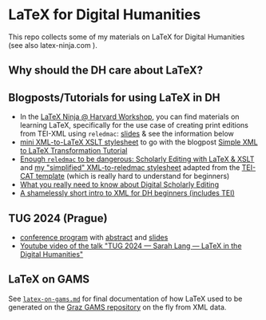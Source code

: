 # LaTeX for Digital Humanities
This repo collects some of my materials on LaTeX for Digital Humanities (see also latex-ninja.com ).

## Why should the DH care about LaTeX?

## Blogposts/Tutorials for using LaTeX in DH
- In the [LaTeX Ninja @ Harvard Workshop](https://github.com/sarahalang/Harvard_BeyondTEI_Workshop_SLang2022), you can find materials on learning LaTeX, specifically for the use case of creating print editions from TEI-XML using `reledmac`: [slides](https://github.com/sarahalang/Harvard_BeyondTEI_Workshop_SLang2022/blob/main/ADDITIONAL_RESOURCES/slides-by-session/Harvard-Workshop-LaTeX.pdf) & see the information below
- [mini XML-to-LaTeX XSLT stylesheet](https://github.com/sarahalang/Harvard_BeyondTEI_Workshop_SLang2022/blob/main/ADDITIONAL_RESOURCES/XSL_BASE_STYLESHEETS/mini-latex.xsl) to go with the blogpost [Simple XML to LaTeX Transformation Tutorial](https://latex-ninja.com/2019/02/18/xml-to-latex-simple/)
- [Enough `reledmac` to be dangerous: Scholarly Editing with LaTeX & XSLT](https://latex-ninja.com/2022/09/03/enough-reledmac-to-be-dangerous-scholarly-editing-with-latex-xslt/) and [my "simplified" XML-to-reledmac stylesheet](https://github.com/sarahalang/Harvard_BeyondTEI_Workshop_SLang2022/blob/main/ADDITIONAL_RESOURCES/XSL_BASE_STYLESHEETS/mini-latex-reledmac.xsl) adapted from the [TEI-CAT template](https://github.com/MarjorieBurghart/TEI-CAT/blob/master/tei2latex_final.xslt) (which is really hard to understand for beginners)
- [What you really need to know about Digital Scholarly Editing](https://latex-ninja.com/2022/10/30/what-you-really-need-to-know-about-digital-scholarly-editing/)
- [A shamelessly short intro to XML for DH beginners (includes TEI)](https://latex-ninja.com/2022/02/02/a-shamelessly-short-intro-to-xml-for-dh-beginners-includes-tei/)

## TUG 2024 (Prague)
- [conference program](https://www.tug.org/tug2024/program.html ) with [abstract](https://www.tug.org/tug2024/abstracts/lang-humanities.txt) and [slides](https://www.tug.org/tug2024/slides/lang-humanities.pdf)
- [Youtube video of the talk "TUG 2024 — Sarah Lang — LaTeX in the Digital Humanities"](https://www.youtube.com/watch?v=hS9YNkKwlbw&list=PLLt9mKFAx-FZCy6aqYbXSNyaAkr8Nv14X&index=11)

## LaTeX on GAMS
See [`latex-on-gams.md`](https://github.com/sarahalang/latex-for-dh/blob/main/latex-on-gams.md) for final documentation of how LaTeX used to be generated on the [Graz GAMS repository](gams.uni-graz.at) on the fly from XML data. 
